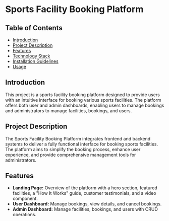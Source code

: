 # Sports Facility Booking Platform

## Table of Contents
- [Introduction](#introduction)
- [Project Description](#project-description)
- [Features](#features)
- [Technology Stack](#technology-stack)
- [Installation Guidelines](#installation-guidelines)
- [Usage](#usage)


## Introduction

This project is a sports facility booking platform designed to provide users with an intuitive interface for booking various sports facilities. The platform offers both user and admin dashboards, enabling users to manage bookings and administrators to manage facilities, bookings, and users.

## Project Description

The Sports Facility Booking Platform integrates frontend and backend systems to deliver a fully functional interface for booking sports facilities. The platform aims to simplify the booking process, enhance user experience, and provide comprehensive management tools for administrators.

## Features

- **Landing Page:** Overview of the platform with a hero section, featured facilities, a "How It Works" guide, customer testimonials, and a video component.
- **User Dashboard:** Manage bookings, view details, and cancel bookings.
- **Admin Dashboard:** Manage facilities, bookings, and users with CRUD operations.
- **Login/Registration:** Access control with error handling.
- **About Us Page:** Mission statement, team bios, and contact information are provided.
- **Contact Us Page:** Contact form and map integration is done.
- **Facility Listing Page:** Search, filters facility through name or location, and displaying facility cards.
- **Facility Details Page:** Detailed view of a specific facility.
- **Booking Page:** Availability checker, booking form, and payment integration.
- **Error Pages:** Custom error pages with navigation options.
- **Responsive Design:** Fully responsive for mobile, tablet, and desktop devices.

## Technology Stack

- **Frontend:** React, Tailwind CSS, Framer Motion, Typescript
- **Backend:** Node.js, Express.js, MongoDB, Mongoose, Typescript
- **Other Tools:** Redux, stripe for payment integration

## Installation Guideline

### Prerequisites

- Node.js
- npm or yarn
- MongoDB

### Installation Steps

1. Clone the repository:

   ```
   git clone https://github.com/yourusername/sports-facility-booking.git
   cd sports-facility-booking

   ```
2. Install Dependencies: 

   ```
   npm install
   ```
### Configuration

   
  1. Set up environment. Your .env file should look like this
   ```
   VITE_stripe: your_key
   ```
### Usage
   1. Run the project:
   ```
   npm run dev
   ```

